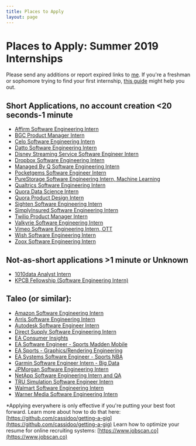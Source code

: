 ```yaml
---
title: Places to Apply
layout: page
---
```


# Places to Apply: Summer 2019 Internships

Please send any additions or report expired links to [me](mailto:placestoapply@callacarter.com). If you're a freshman or sophomore trying to find your first internship, [this guide](/csfrosh) might help you out.

<dl>
	<script async src="//pagead2.googlesyndication.com/pagead/js/adsbygoogle.js"></script>
	<ins class="adsbygoogle"
	     style="display:block; text-align:center;"
	     data-ad-layout="in-article"
	     data-ad-format="fluid"
	     data-ad-client="ca-pub-2260202932541442"
	     data-ad-slot="1215084997"></ins>
	<script>
	     (adsbygoogle = window.adsbygoogle || []).push({});
	</script>
</dl>

## Short Applications, no account creation <20 seconds-1 minute

* [Affirm Software Engineering Intern](https://jobs.lever.co/affirm/ceb9ceef-cf1a-406d-b635-ba22470df7d6/apply)
* [BGC Product Manager Intern](https://jobs.lever.co/bcg/dc869ac2-f3c2-44a0-b62e-39c044bbc946/apply)
* [Celo Software Engineering Intern](https://jobs.lever.co/celo/2daceba4-1258-4445-9e8f-a96d796907f9)
* [Datto Software Engineering Intern](https://boards.greenhouse.io/datto/jobs/1254059?gh_src=5epnkj1)
* [Disney Streaming Service Software Engineer Intern](https://jobs.disneycareers.com/job/new-york/dss-software-engineer-disney-streaming-services-ny-summer-2019/391/10231346)
* [Dropbox Software Engineering Intern](https://www.dropbox.com/jobs/listing/1244792)
* [Managed By Q Software Engineering Intern](https://boards.greenhouse.io/managedbyq/jobs/1303059)
* [Pocketgems Software Engineer Intern](https://boards.greenhouse.io/pocketgems/jobs/1265595)
* [PureStorage Software Engineering Intern, Machine Learning](https://boards.greenhouse.io/purestorage/jobs/1265938)
* [Qualtrics Software Engineering Intern](https://boards.greenhouse.io/qualtrics/jobs/755570?gh_src=1)
* [Quora Data Science Intern](https://jobs.lever.co/quora/2274c5e5-79de-47d3-bdf8-7a5bdfda0ebb)
* [Quora Product Design Intern](https://jobs.lever.co/quora/86333564-3855-4753-ba2f-6358115cb6af)
* [Sighten Software Engineering Intern](https://jobs.lever.co/sighten/8d62f48e-9dbc-4cd2-92cf-067b10e43443)
* [SimplyInsured Software Engineering Intern](https://boards.greenhouse.io/si/jobs/868289)
* [Twilio Product Manager Intern](https://boards.greenhouse.io/twilio/jobs/1302206)
* [Valkyrie Software Engineering Intern](https://jobs.lever.co/valkyrietrading/8f4d76f8-bdad-4cab-9525-3aa296700306)
* [Vimeo Software Engineering Intern, OTT](https://boards.greenhouse.io/vimeointernships/jobs/1412298)
* [Wish Software Engineering Intern](https://jobs.lever.co/wish/edc42df8-fc30-47a9-ab93-5f0a185c4b0c)
* [Zoox Software Engineering Intern](https://jobs.lever.co/zoox/508e1c93-c04c-4f17-85be-676d9260fcfc)

<dl>
	<script async src="//pagead2.googlesyndication.com/pagead/js/adsbygoogle.js"></script>
	<ins class="adsbygoogle"
	     style="display:block; text-align:center;"
	     data-ad-layout="in-article"
	     data-ad-format="fluid"
	     data-ad-client="ca-pub-2260202932541442"
	     data-ad-slot="5892696605"></ins>
	<script>
	     (adsbygoogle = window.adsbygoogle || []).push({});
	</script>
</dl>

## Not-as-short applications >1 minute or Unknown

* [1010data Analyst Intern](https://www.1010data.com/company/careers/open-positions/position/?id=1324801)
* [KPCB Fellowship (Software Engineering Intern)](http://fellows.kleinerperkins.com/#apply)

<dl>
	<script async src="//pagead2.googlesyndication.com/pagead/js/adsbygoogle.js"></script>
	<ins class="adsbygoogle"
	     style="display:block; text-align:center;"
	     data-ad-layout="in-article"
	     data-ad-format="fluid"
	     data-ad-client="ca-pub-2260202932541442"
	     data-ad-slot="5836856284"></ins>
	<script>
	     (adsbygoogle = window.adsbygoogle || []).push({});
	</script>
</dl>

## Taleo (or similar):

* [Amazon Software Engineering Intern](https://www.amazon.jobs/en/jobs/701508/software-development-engineer-internship-summer-2019-united-states)
* [Arris Software Engineering Intern](https://arriscareers.taleo.net/careersection/ex/jobdetail.ftl?job=18003009&tz=GMT-07:00&utm_campaign=google_jobs_apply&utm_source=google_jobs_apply&utm_medium=organic)
* [Autodesk Software Engineer Intern](https://autodesk.taleo.net/careersection/adsk_cmp_m/jobdetail.ftl?job=18WD29923&tz=GMT-07%3A00)
* [Direct Supply Software Engineering Intern](https://directsupply.taleo.net/careersection/careers/jobdetail.ftl?job=00BTH&lang=en)
* [EA Consumer Insights](https://ea.gr8people.com/index.gp?method=cappportal.showJob&layoutid=2092&inp1541=&opportunityid=152946&sid=https://www.google.com/)
* [EA Software Engineer - Sports Madden Mobile](https://ea.gr8people.com/index.gp?method=cappportal.showJob&layoutid=2092&inp1541=&opportunityid=152411&sid=https://www.google.com/)
* [EA Sports - Graphics/Rendering Engineering](https://ea.gr8people.com/index.gp?method=cappportal.showJob&layoutid=2092&inp1541=&opportunityid=152828&sid=https://www.google.com/)
* [EA Systems Software Engineer - Sports NBA](https://ea.gr8people.com/index.gp?method=cappportal.showJob&layoutid=2092&inp1541=&opportunityid=152410&sid=https://www.google.com/)
* [Garmin Software Engineer Intern - Big Data](https://garmin.taleo.net/careersection/2012_garmin_cr/jobdetail.ftl?job=180015K&tz=GMT-08:00&utm_campaign=google_jobs_apply&utm_source=google_jobs_apply&utm_medium=organic)
* [JPMorgan Software Engineering Intern](https://jpmchase.taleo.net/careersection/10140/jobdetail.ftl?job=180068843)
* [NetApp Software Engineering Intern and QA](https://jobs.netapp.com/job/Cranberry-Township-Intern-Software-&-QA-Engineer-OH/503482400/?jobPipeline=Indeed)
* [TRU Simulation Software Engineer Intern](https://textron.taleo.net/careersection/textron/jobdetail.ftl?job=265571&utm_campaign=google_jobs_apply&utm_source=google_jobs_apply&utm_medium=organic)
* [Walmart Software Engineering Intern](https://sjobs.brassring.com/TGnewUI/Search/home/HomeWithPreLoad?PageType=JobDetails&noback=0&partnerid=25222&siteid=5022&jobid=1210863&codes=Indeed_Organic&utm_source=Indeed_Organic&utm_campaign=Walmart&utm_medium=AppFeeder&utm_term=Walmart%2Binternship&utm_content=Internship#jobDetails=1210863_5022)
* [Warner Media Software Engineering Intern](https://www.turnerjobs.com/job/atlanta/technology-summer-2019-intern-vfx-software-engineer/1174/10274026)

*Applying everywhere is only effective if you're putting your best foot forward. Learn more about how to do that here: [https://github.com/cassidoo/getting-a-gig](https://github.com/cassidoo/getting-a-gig)
Learn how to optimize your resume for online recruiting systems: [https://www.jobscan.co](https://www.jobscan.co)